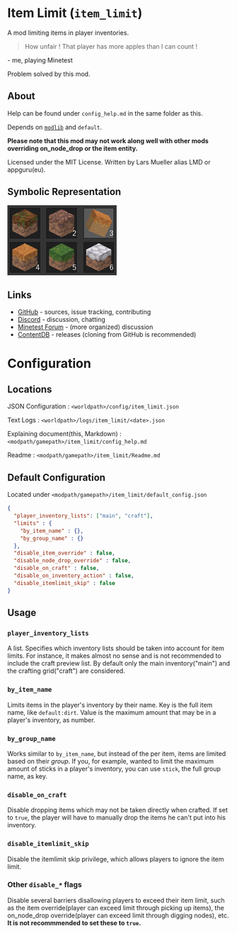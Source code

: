 # Item Limit (`item_limit`)
A mod limiting items in player inventories.

> How unfair ! That player has more apples than I can count !

\- me, playing Minetest

Problem solved by this mod.

## About

Help can be found under `config_help.md` in the same folder as this.

Depends on [`modlib`](https://github.com/appgurueu/modlib) and `default`.

**Please note that this mod may not work along well with other mods overriding on_node_drop or the item entity.**

Licensed under the MIT License. Written by Lars Mueller alias LMD or appguru(eu).

## Symbolic Representation

![Symbolic Representation](screenshot.png)

## Links

* [GitHub](https://github.com/appgurueu/item_limit) - sources, issue tracking, contributing
* [Discord](https://discordapp.com/invite/ysP74by) - discussion, chatting
* [Minetest Forum](https://forum.minetest.net/viewtopic.php?f=9&t=24211) - (more organized) discussion
* [ContentDB](https://content.minetest.net/packages/LMD/item_limit) - releases (cloning from GitHub is recommended)

# Configuration

## Locations

JSON Configuration : `<worldpath>/config/item_limit.json`

Text Logs : `<worldpath>/logs/item_limit/<date>.json`

Explaining document(this, Markdown) : `<modpath/gamepath>/item_limit/config_help.md`

Readme : `<modpath/gamepath>/item_limit/Readme.md`

## Default Configuration
Located under `<modpath/gamepath>/item_limit/default_config.json`
```json
{
  "player_inventory_lists": ["main", "craft"],
  "limits" : {
    "by_item_name" : {},
    "by_group_name" : {}
  },
  "disable_item_override" : false,
  "disable_node_drop_override" : false,
  "disable_on_craft" : false,
  "disable_on_inventory_action" : false,
  "disable_itemlimit_skip" : false
}
```

## Usage

### `player_inventory_lists`
A list. Specifies which inventory lists should be taken into account for item limits.
For instance, it makes almost no sense and is not recommended to include the craft preview list.
By default only the main inventory("main") and the crafting grid("craft") are considered.

### `by_item_name`
Limits items in the player's inventory by their name.
Key is the full item name, like `default:dirt`.
Value is the maximum amount that may be in a player's inventory, as number.

### `by_group_name`
Works similar to `by_item_name`, but instead of the per item, items are limited based on their *group*.
If you, for example, wanted to limit the maximum amount of sticks in a player's inventory, you can use `stick`, the full group name, as key.

### `disable_on_craft`
Disable dropping items which may not be taken directly when crafted. If set to `true`, the player will have to manually drop the items he can't put into his inventory.

### `disable_itemlimit_skip`
Disable the itemlimit skip privilege, which allows players to ignore the item limit.

### Other `disable_*` flags
Disable several barriers disallowing players to exceed their item limit, such as the item override(player can exceed limit through picking up items), the on_node_drop override(player can exceed limit through digging nodes), etc.
**It is not recommmended to set these to `true`.**